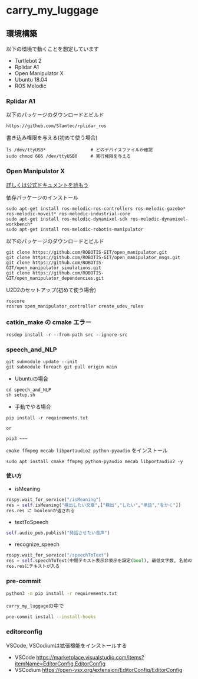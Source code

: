# carry_my_luggage

## 環境構築

以下の環境で動くことを想定しています

- Turtlebot 2
- Rplidar A1
- Open Manipulator X
- Ubuntu 18.04
- ROS Melodic

### Rplidar A1

以下のパッケージのダウンロードとビルド

```
https://github.com/Slamtec/rplidar_ros
```

書き込み権限を与える(初めて使う場合)

```
ls /dev/ttyUSB*                 # どのデバイスファイルか確認
sudo chmod 666 /dev/ttyUSB0     # 実行権限を与える
```

### Open Manipulator X

[詳しくは公式ドキュメントを読もう](https://emanual.robotis.com/docs/en/platform/openmanipulator_x/quick_start_guide/)

依存パッケージのインストール

```
sudo apt-get install ros-melodic-ros-controllers ros-melodic-gazebo* ros-melodic-moveit* ros-melodic-industrial-core
sudo apt-get install ros-melodic-dynamixel-sdk ros-melodic-dynamixel-workbench*
sudo apt-get install ros-melodic-robotis-manipulator
```

以下のパッケージのダウンロードとビルド

```
git clone https://github.com/ROBOTIS-GIT/open_manipulator.git
git clone https://github.com/ROBOTIS-GIT/open_manipulator_msgs.git
git clone https://github.com/ROBOTIS-GIT/open_manipulator_simulations.git
git clone https://github.com/ROBOTIS-GIT/open_manipulator_dependencies.git
```

U2D2のセットアップ(初めて使う場合)

```
roscore
rosrun open_manipulator_controller create_udev_rules
```

### catkin_make の cmake エラー
```
rosdep install -r --from-path src --ignore-src
```

### speech_and_NLP

```
git submodule update --init
git submodule foreach git pull origin main
```
+ Ubuntuの場合
```
cd speech_and_NLP
sh setup.sh
```
+ 手動でやる場合
```
pip install -r requirements.txt

or

pip3 ~~~
```

`cmake ffmpeg mecab libportaudio2 python-pyaudio` をインストール
```shell
sudo apt install cmake ffmpeg python-pyaudio mecab libportaudio2 -y
```

#### 使い方

+ isMeaning
```python
rospy.wait_for_service("/isMeaning")
res = self.isMeaning("検出したい文章",["検出","したい","単語","をかく"])
res.res に booleanが返される
```
+ textToSpeech
```python
self.audio_pub.publish("発話させたい音声")
```
+ recognize_speech
```python
rospy.wait_for_service("/speechToText")
res = self.speechToText(中間テキスト表示非表示を設定(bool), 最低文字数, 名前のみ抽出するか(bool), 空白取り除くか(bool), voskLogLevel(-1でいいです))
res.resにテキストが入る
```

### pre-commit

```sh
python3 -m pip install -r requirements.txt
```

`carry_my_luggage`の中で

```sh
pre-commit install --install-hooks
```

### editorconfig

VSCode, VSCodiumは拡張機能をインストールする

- VSCode https://marketplace.visualstudio.com/items?itemName=EditorConfig.EditorConfig
- VSCodium https://open-vsx.org/extension/EditorConfig/EditorConfig
